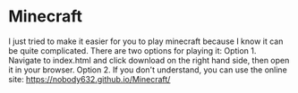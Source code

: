 # Minecraft
I just tried to make it easier for you to play minecraft because I know it can be quite complicated. There are two options for playing it:
Option 1. Navigate to index.html and click download on the right hand side, then open it in your browser.
Option 2. If you don't understand, you can use the online site: https://nobody632.github.io/Minecraft/
